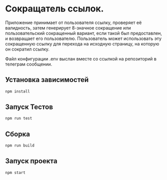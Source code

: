 # Сокращатель ссылок.
Приложение принимает от пользователя ссылку, проверяет её валидность, затем генерирует 8-значное сокращение или пользовательский сокращенный вариант, если такой был предоставлен, и возвращает его пользователю. Пользователь может использовать эту сокращенную ссылку для перехода на исходную страницу, на которую он сократил ссылку.

Файл конфигурации .env выслан вместе со ссылкой на репозиторий в телеграм сообщении.

## Установка зависимостей

```bash
npm install
```

## Запуск Тестов

```bash
npm run test
```

## Сборка

```bash
npm run build
```

## Запуск проекта

```bash
npm start
```
